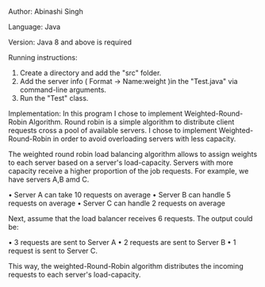 
Author: Abinashi Singh

Language: Java

Version: Java 8 and above is required

Running instructions:

1. Create a directory and add the "src" folder.
2. Add the server info ( Format -> Name:weight )in the "Test.java" via command-line arguments.
3. Run the "Test" class.

Implementation: 
In this program I chose to implement Weighted-Round-Robin Algorithm. Round robin is a simple algorithm
to distribute client requests cross a pool of available servers. I chose to implement Weighted-Round-Robin
in order to avoid overloading servers with less capacity. 

The weighted round robin load balancing algorithm allows to assign weights to each server based on a server's load-capacity. Servers with more capacity 
receive a higher proportion of the job requests. For example, we have servers A,B amd C.

• Server A can take 10 requests on average
• Server B can handle 5 requests on average
• Server C can handle 2 requests on average

Next, assume that the load balancer receives 6 requests. The output could be:

• 3 requests are sent to Server A
• 2 requests are sent to Server B
• 1 request is sent to Server C.

This way, the weighted-Round-Robin algorithm distributes the incoming requests to each server's load-capacity.


